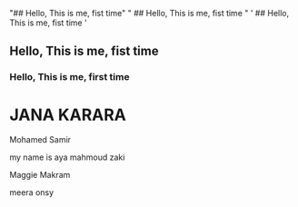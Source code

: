 "## Hello, This is me, fist time" 
" ## Hello, This is me, fist time " 
' ## Hello, This is me, fist time ' 
## Hello, This is me, fist time  
### Hello, This is me, first time  

JANA KARARA
=======

Mohamed Samir


my name is aya mahmoud zaki

Maggie Makram


meera onsy
